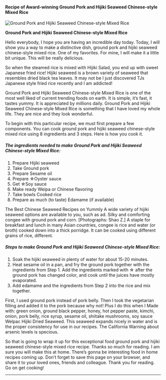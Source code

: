             

#### Recipe of Award-winning Ground Pork and Hijiki Seaweed Chinese-style Mixed Rice

![Ground Pork and Hijiki Seaweed Chinese-style Mixed Rice](https://img-global.cpcdn.com/recipes/5027521406959616/751x532cq70/ground-pork-and-hijiki-seaweed-chinese-style-mixed-rice-recipe-main-photo.jpg)

**Ground Pork and Hijiki Seaweed Chinese-style Mixed Rice**

Hello everybody, I hope you are having an incredible day today. Today, I will show you a way to make a distinctive dish, ground pork and hijiki seaweed chinese-style mixed rice. One of my favorites. For mine, I will make it a little bit unique. This will be really delicious.

So when the steamed rice is mixed with Hijiki Salad, you end up with sweet Japanese fried rice! Hijiki seaweed is a brown variety of seaweed that resembles dried black tea leaves. It may not be I just discovered TJs Japanese style fried rice recently and I am addicted!

Ground Pork and Hijiki Seaweed Chinese-style Mixed Rice is one of the most well liked of current trending foods on earth. It is simple, it’s fast, it tastes yummy. It is appreciated by millions daily. Ground Pork and Hijiki Seaweed Chinese-style Mixed Rice is something that I have loved my whole life. They are nice and they look wonderful.

To begin with this particular recipe, we must first prepare a few components. You can cook ground pork and hijiki seaweed chinese-style mixed rice using 8 ingredients and 3 steps. Here is how you cook it.

##### The ingredients needed to make Ground Pork and Hijiki Seaweed Chinese-style Mixed Rice:

1.  Prepare Hijiki seaweed
2.  Take Ground pork
3.  Prepare Sesame oil
4.  Prepare ☆Oyster sauce
5.  Get ☆Soy sauce
6.  Make ready Weipa or Chinese flavoring
7.  Take bowls Cooked rice
8.  Prepare as much (to taste) Edamame (if available)

The Best Chinese Seaweed Recipes on Yummly A wide variety of hijiki seaweed options are available to you, such as ad. Silky and comforting congee with ground pork and corn. \[Photographs: Shao Z.\] A staple for breakfast and lunch in many Asian countries, congee is rice and water (or broth) cooked down into a thick porridge. It can be cooked using different grains of rice, different.

##### Steps to make Ground Pork and Hijiki Seaweed Chinese-style Mixed Rice:

1.  Soak the hijiki seaweed in plenty of water for about 15-20 minutes.
2.  Heat sesame oil in a pan, and fry the ground pork together with the ingredients from Step 1. Add the ingredients marked with ☆ after the ground pork has changed color, and cook until the juices have mostly evaporated.
3.  Add edamame and the ingredients from Step 2 into the rice and mix together.

First, I used ground pork instead of pork belly. Then I took the vegetarian filling and added it to the pork because why not! Plus I do this when I Made with: green onion, ground black pepper, honey, hot pepper paste, kimchi, onion, pork belly, rice syrup, sesame oil, shiitake mushrooms, soy sauce Welpac Hijiki Dried Seaweed. This seaweed expands nicely in water and is the proper consistency for use in our recipes. The California Warning about arsenic levels is specious.

So that is going to wrap it up for this exceptional food ground pork and hijiki seaweed chinese-style mixed rice recipe. Thanks so much for reading. I am sure you will make this at home. There’s gonna be interesting food in home recipes coming up. Don’t forget to save this page on your browser, and share it to your loved ones, friends and colleague. Thank you for reading. Go on get cooking!

* * *